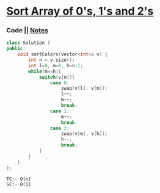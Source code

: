 # [Sort Array of 0's, 1's and 2's](https://leetcode.com/problems/sort-colors/)

### Code || [Notes](https://drive.google.com/file/d/11oU788HC1ucFdDqufjLX9Hv_F7E8p48b/view?usp=sharing)
``` .cpp
class Solution {
public:
    void sortColors(vector<int>& v) {
        int n = v.size();
        int l=0, m=0, h=n-1;
        while(m<=h){
            switch(v[m]){
                case 0: 
                    swap(v[l], v[m]);
                    l++;
                    m++;
                    break;
                case 1:
                    m++;
                    break;
                case 2:
                    swap(v[m], v[h]);
                    h--;
                    break;
            }
        }
    }
};
```

```
TC:- O(n)
SC:- O(1)
```
